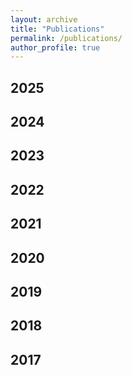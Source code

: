 ```yaml
---
layout: archive
title: "Publications"
permalink: /publications/
author_profile: true
---
```



## 2025

## 2024

## 2023

## 2022

## 2021

## 2020

## 2019

## 2018

## 2017
